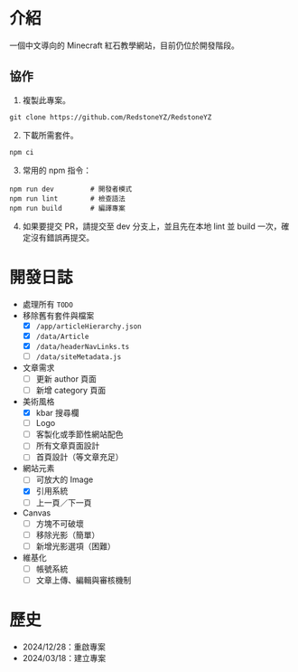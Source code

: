 # 介紹

一個中文導向的 Minecraft 紅石教學網站，目前仍位於開發階段。

## 協作

1. 複製此專案。
```
git clone https://github.com/RedstoneYZ/RedstoneYZ
```

2. 下載所需套件。
```
npm ci
```

3. 常用的 npm 指令：
```
npm run dev         # 開發者模式
npm run lint        # 檢查語法
npm run build       # 編譯專案
```

4. 如果要提交 PR，請提交至 dev 分支上，並且先在本地 lint 並 build 一次，確定沒有錯誤再提交。

# 開發日誌
- 處理所有 `TODO`
- 移除舊有套件與檔案
  - [x] `/app/articleHierarchy.json`
  - [x] `/data/Article`
  - [x] `/data/headerNavLinks.ts`
  - [ ] `/data/siteMetadata.js`
- 文章需求
  - [ ] 更新 author 頁面
  - [ ] 新增 category 頁面
- 美術風格
  - [x] kbar 搜尋欄
  - [ ] Logo
  - [ ] 客製化或季節性網站配色
  - [ ] 所有文章頁面設計
  - [ ] 首頁設計（等文章充足）
- 網站元素
  - [ ] 可放大的 Image
  - [x] 引用系統
  - [ ] 上一頁／下一頁
- Canvas 
  - [ ] 方塊不可破壞
  - [ ] 移除光影（簡單）
  - [ ] 新增光影選項（困難）
- 維基化
  - [ ] 帳號系統
  - [ ] 文章上傳、編輯與審核機制

# 歷史
- 2024/12/28：重啟專案
- 2024/03/18：建立專案
